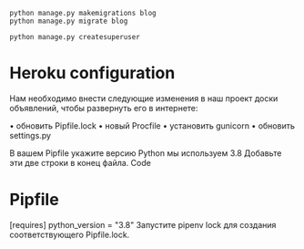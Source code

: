 ```
python manage.py makemigrations blog
python manage.py migrate blog
```
```
python manage.py createsuperuser
```

# Heroku configuration

Нам необходимо внести следующие изменения в наш проект доски объявлений, чтобы 
развернуть его в интернете:

• обновить Pipfile.lock
• новый Procfile
• установить gunicorn
• обновить settings.py

В вашем Pipfile укажите версию Python мы используем 3.8 Добавьте эти две строки в 
конец файла.
Code
# Pipfile
[requires]
python_version = "3.8"
Запустите pipenv lock для создания соответствующего Pipfile.lock.